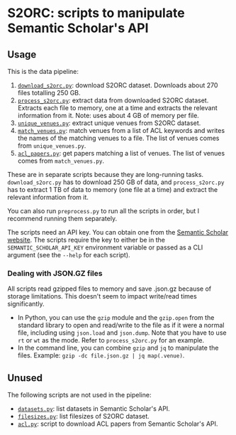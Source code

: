 # S2ORC: scripts to manipulate Semantic Scholar's API

## Usage

This is the data pipeline:

1. [`download_s2orc.py`](download_s2orc.py): download S2ORC dataset. Downloads about 270
   files totalling 250 GB.
2. [`process_s2orc.py`](process_s2orc.py): extract data from downloaded S2ORC dataset.
   Extracts each file to memory, one at a time and extracts the relevant information
   from it. Note: uses about 4 GB of memory per file.
3. [`unique_venues.py`](unique_venues.py): extract unique venues from S2ORC dataset.
4. [`match_venues.py`](match_venues.py): match venues from a list of ACL keywords and
   writes the names of the matching venues to a file. The list of venues comes from
   `unique_venues.py`.
5. [`acl_papers.py`](acl_papers.py): get papers matching a list of venues. The list of
   venues comes from `match_venues.py`.

These are in separate scripts because they are long-running tasks. `download_s2orc.py`
has to download 250 GB of data, and `process_s2orc.py` has to extract 1 TB of data to
memory (one file at a time) and extract the relevant information from it.

You can also run `preprocess.py` to run all the scripts in order, but I recommend running
them separately.

The scripts need an API key. You can obtain one from the [Semantic Scholar
website](https://www.semanticscholar.org/product/api#api-key-form). The scripts require
the key to either be in the `SEMANTIC_SCHOLAR_API_KEY` environment variable or passed
as a CLI argument (see the `--help` for each script).

### Dealing with JSON.GZ files

All scripts read gzipped files to memory and save .json.gz because of storage
limitations. This doesn't seem to impact write/read times significantly.

- In Python, you can use the `gzip` module and the `gzip.open` from the standard library
  to open and read/write to the file as if it were a normal file, including using
  `json.load` and `json.dump`. Note that you have to use `rt` or `wt` as the mode. Refer
  to `process_s2orc.py` for an example.
- In the command line, you can combine `gzip` and `jq` to manipulate the files. Example:
  `gzip -dc file.json.gz | jq map(.venue)`.

## Unused

The following scripts are not used in the pipeline:

- [`datasets.py`](datasets.py): list datasets in Semantic Scholar's API.
- [`filesizes.py`](filesizes.py): list filesizes of S2ORC dataset.
- [`acl.py`](acl.py): script to download ACL papers from Semantic Scholar's API.

